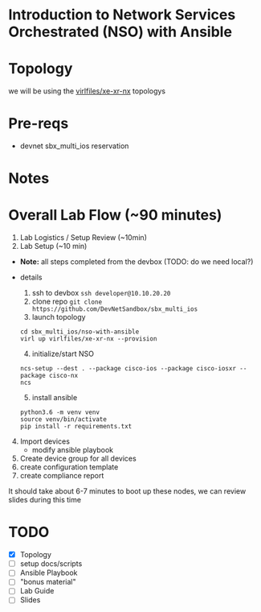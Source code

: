 # Introduction to Network Services Orchestrated (NSO) with Ansible

# Topology

we will be using the [virlfiles/xe-xr-nx](https://github.com/virlfiles/xe-xr-nx) topologys

# Pre-reqs

* devnet sbx_multi_ios reservation


# Notes



# Overall Lab Flow (~90 minutes)

1. Lab Logistics / Setup Review (~10min)
2. Lab Setup (~10 min)
  * **Note:** all steps completed from the devbox (TODO: do we need local?)

  * details
    1. ssh to devbox `ssh developer@10.10.20.20`
    2. clone repo `git clone https://github.com/DevNetSandbox/sbx_multi_ios`
    3. launch topology

      ```
      cd sbx_multi_ios/nso-with-ansible
      virl up virlfiles/xe-xr-nx --provision
      ```
    4. initialize/start NSO
      ```
      ncs-setup --dest . --package cisco-ios --package cisco-iosxr --package cisco-nx
      ncs
      ```      
    5. install ansible
      ```
      python3.6 -m venv venv
      source venv/bin/activate
      pip install -r requirements.txt
      ```

4. Import devices
    * modify ansible playbook
5. Create device group for all devices
6. create configuration template
7. create compliance report

It should take about 6-7 minutes to boot up these nodes, we can review slides during this time


# TODO

- [x] Topology
- [ ] setup docs/scripts
- [ ] Ansible Playbook
- [ ] "bonus material"
- [ ] Lab Guide
- [ ] Slides
